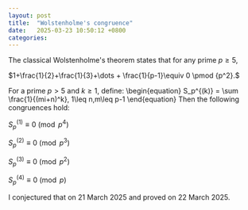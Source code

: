 ```yaml
---
layout: post
title:  "Wolstenholme's congruence"
date:   2025-03-23 10:50:12 +0800
categories: 
---
```



 The classical Wolstenholme's theorem states that for any prime $p \geq 5$,

$1+\frac{1}{2}+\frac{1}{3}+\dots + \frac{1}{p-1}\equiv 0 \pmod {p^2}.$


 For a prime $p>5$ and $k\geq 1$, define:
\begin{equation}
S_p^{(k)} = \sum \frac{1}{(mi+n)^k},  1\leq n,m\leq p-1
\end{equation}
Then the following congruences hold:

 $S_p^{(1)} \equiv 0 \pmod{p^4}$ 

 $S_p^{(2)} \equiv 0 \pmod{p^3}$ 

 $S_p^{(3)} \equiv 0 \pmod{p^2}$ 

 $S_p^{(4)} \equiv 0 \pmod{p}$
 
 
 I conjectured that on 21 March 2025 and proved on 22 March 2025.

